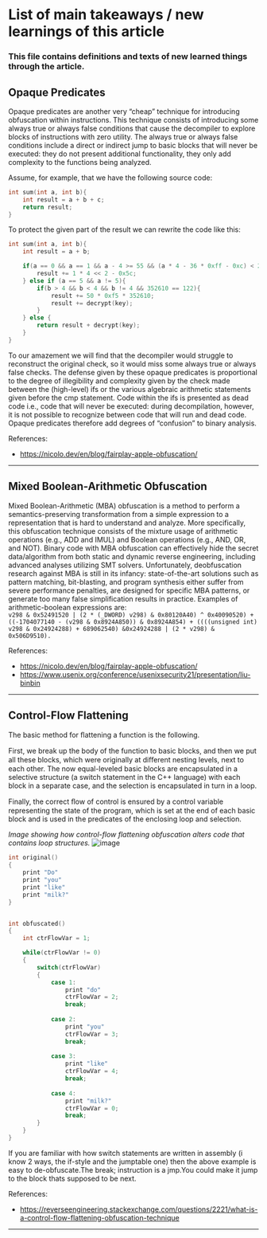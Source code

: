 # List of main takeaways / new learnings of this article

### This file contains definitions and texts of new learned things through the article.

##  Opaque Predicates
Opaque predicates are another very “cheap” technique for introducing obfuscation within instructions. This technique consists of introducing some always true or always false conditions that cause the decompiler to explore blocks of instructions with zero utility.
The always true or always false conditions include a direct or indirect jump to basic blocks that will never be executed: they do not present additional functionality, they only add complexity to the functions being analyzed.

Assume, for example, that we have the following source code:
```C
int sum(int a, int b){
	int result = a + b + c;
	return result;
}
```

To protect the given part of the result we can rewrite the code like this:
```C
int sum(int a, int b){
	int result = a + b;

	if(a == 0 && a == 1 && a - 4 >= 55 && (a * 4 - 36 * 0xff - 0xc) < 2){
		result += 1 * 4 << 2 - 0x5c;
	} else if (a == 5 && a != 5){
		if(b > 4 && b < 4 && b != 4 && 352610 == 122){
			result += 50 * 0xf5 * 352610;
			result += decrypt(key);
		}
	} else {
		return result + decrypt(key);
	}
}
```

To our amazement we will find that the decompiler would struggle to reconstruct the original check, so it would miss some always true or always false checks. The defense given by these opaque predicates is proportional to the degree of illegibility and complexity given by the check made between the (high-level) ifs or the various algebraic arithmetic statements given before the cmp statement. Code within the ifs is presented as dead code i.e., code that will never be executed: during decompilation, however, it is not possible to recognize between code that will run and dead code. Opaque predicates therefore add degrees of “confusion” to binary analysis.

References:
- https://nicolo.dev/en/blog/fairplay-apple-obfuscation/

---

## Mixed Boolean-Arithmetic Obfuscation
Mixed Boolean-Arithmetic (MBA) obfuscation is a method to perform a semantics-preserving transformation from a simple expression to a representation that is hard to understand and analyze. More specifically, this obfuscation technique consists of the mixture usage of arithmetic operations (e.g., ADD and IMUL) and Boolean operations (e.g., AND, OR, and NOT). Binary code with MBA obfuscation can effectively hide the secret data/algorithm from both static and dynamic reverse engineering, including advanced analyses utilizing SMT solvers. Unfortunately, deobfuscation research against MBA is still in its infancy: state-of-the-art solutions such as pattern matching, bit-blasting, and program synthesis either suffer from severe performance penalties, are designed for specific MBA patterns, or generate too many false simplification results in practice.
Examples of arithmetic-boolean expressions are:
<br/>
`v298 & 0x52491520 | (2 * (_DWORD) v298) & 0x80120A40) ^ 0x40090520) + ((-1704077140 - (v298 & 0x8924A850)) & 0x8924A854) + ((((unsigned int) v298 & 0x24924288) + 689062540) &0x24924288 | (2 * v298) & 0x506D9510).`

References:
- https://nicolo.dev/en/blog/fairplay-apple-obfuscation/
- https://www.usenix.org/conference/usenixsecurity21/presentation/liu-binbin

---

## Control-Flow Flattening

The basic method for ﬂattening a function is the following.

First, we break up the body of the function to basic blocks, and then we put all these blocks, which were originally at diﬀerent nesting levels, next to each other.
The now equal-leveled basic blocks are encapsulated in a selective structure (a switch statement in the C++ language) with each block in a separate case, and the selection is encapsulated in turn in a loop.

Finally, the correct ﬂow of control is ensured by a control variable representing the state of the program, which is set at the end of each basic block and is used in the predicates of the enclosing loop and selection.

*Image showing how control-flow flattening obfuscation alters code that contains loop structures.*
![image](https://github.com/OpaxIV/hslu_secproj/assets/93701325/cc931a63-ae8a-491e-9933-bbff04a057f4)

```C
int original()
{
    print "Do"
    print "you"
    print "like"
    print "milk?"
}


int obfuscated()
{
    int ctrFlowVar = 1;

    while(ctrFlowVar != 0)
    {
        switch(ctrFlowVar)
        {
            case 1:
                print "do"
                ctrFlowVar = 2;
                break;
            
            case 2:
                print "you"
                ctrFlowVar = 3;
                break;
            
            case 3:
                print "like"
                ctrFlowVar = 4;
                break;
            
            case 4:
                print "milk?"
                ctrFlowVar = 0;
                break;
        }
    }
}
```

If you are familiar with how switch statements are written in assembly (i know 2 ways, the if-style and the jumptable one) then the above example is easy to de-obfuscate.The break; instruction is a jmp.You could make it jump to the block thats supposed to be next.

References:
- https://reverseengineering.stackexchange.com/questions/2221/what-is-a-control-flow-flattening-obfuscation-technique

---

